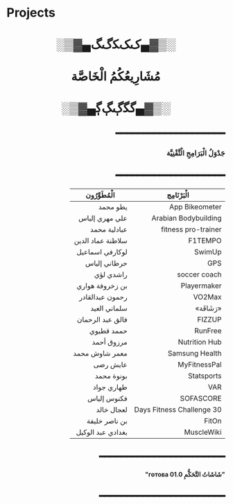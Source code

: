 # Projects
<div dir="rtl" align="center">

# ░▒▓▄ﮎﮏﮑﮒﮓ▄▓▒░  
#   مُشَارِيعُكُمُ الْخَاصَّة  
# ░▒▓▄ﮔﮕﮖﮗﮘ▄▓▒░  

</div>

<div dir="rtl">

## ━━━━━━━━━━━━━━━━━━━━
### **جَدْوَلُ الْبَرَامِجِ الْتَّقْنِيَّة**  
## ━━━━━━━━━━━━━━━━━━━━

| **الْبَرْنَامِج**         | **الْمُطَوِّرُون**        |
|--------------------------|---------------------------|
| App Bikeometer           | يطو محمد                 |
| Arabian Bodybuilding     | علي مهري إلياس           |
| fitness pro-trainer      | عبادلية محمد             |
| F1TEMPO                  | سلاطنة عماد الدين        |
| SwimUp                   | لوكارفي اسماعيل          |
| GPS                      | حرطاني إلياس             |
| soccer coach             | راشدي لؤي                |
| Playermaker              | بن زخروفة هواري          |
| VO2Max                   | رحمون عبدالقادر          |
| «رَشَاقَة»               | سلماني العيد             |
| FIZZUP                   | فالق عبد الرحمان         |
| RunFree                  | حممد قطيوي               |
| Nutrition Hub            | مرزوق أحمد               |
| Samsung Health           | معمر شاوش محمد           |
| MyFitnessPal             | عايش رضى                 |
| Statsports               | بونوة محمد               |
| VAR                      | طهاري جواد               |
| SOFASCORE                | فكنوس إلياس              |
| 30 Days Fitness Challenge| لعجال خالد               |
| FitOn                    | بن ناصر خليفة            |
| MuscleWiki               | بغدادي عبد الوكيل        |

## ━━━━━━━━━━━━━━━━━━━━━━━  
#### **"شَاشَاتُ التَّحَكُّمِ готова 01.0"**  
## ━━━━━━━━━━━━━━━━━━━━━━━  

</div>
